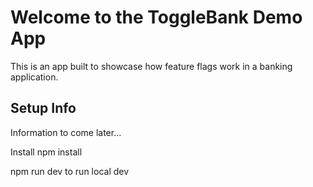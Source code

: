 # Welcome to the ToggleBank Demo App

This is an app built to showcase how feature flags work in a banking application.

## Setup Info
Information to come later...

Install
npm install

npm run dev to run local dev
<!-- Please follow instructions provided in this [confluence document](https://launchdarkly.atlassian.net/wiki/spaces/REV/pages/2773942302/Demo+Instances+2024+-+Technical): -->
